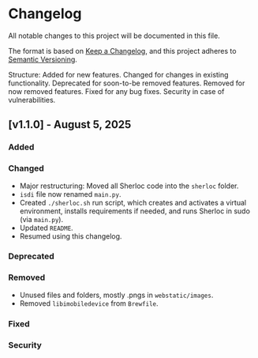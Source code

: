 # Changelog
All notable changes to this project will be documented in this file.

The format is based on [Keep a Changelog](https://keepachangelog.com/en/1.0.0/),
and this project adheres to [Semantic Versioning](https://semver.org/spec/v2.0.0.html).

Structure:
Added for new features.
Changed for changes in existing functionality.
Deprecated for soon-to-be removed features.
Removed for now removed features.
Fixed for any bug fixes.
Security in case of vulnerabilities.

## [v1.1.0] - August 5, 2025

### Added     

### Changed
- Major restructuring: Moved all Sherloc code into the `sherloc` folder.
- `isdi` file now renamed `main.py`.
- Created `./sherloc.sh` run script, which creates and activates a virtual environment, installs requirements if needed, and runs Sherloc in sudo (via `main.py`).
- Updated `README`.
- Resumed using this changelog.

### Deprecated
### Removed
- Unused files and folders, mostly .pngs in `webstatic/images`.
- Removed `libimobiledevice` from `Brewfile`. 

### Fixed
### Security
